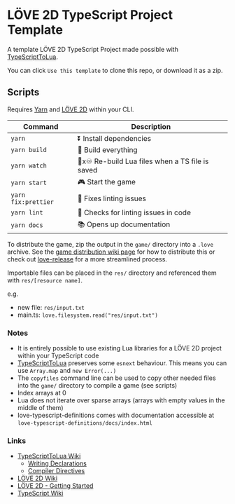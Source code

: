 # LÖVE 2D TypeScript Project Template

A template LÖVE 2D TypeScript Project made possible with [TypeScriptToLua](https://github.com/TypeScriptToLua/TypeScriptToLua).

You can click `Use this template` to clone this repo, or download it as a zip.

## Scripts

Requires [Yarn](https://www.npmjs.com/package/yarn) and [LÖVE 2D](https://love2d.org/) within your CLI.

| Command             | Description                                     |
| ------------------- | ----------------------------------------------- |
| `yarn`              | ⏬ Install dependencies                         |
| `yarn build`        | 🔨 Build everything                             |
| `yarn watch`        | 🔨x♾ Re-build Lua files when a TS file is saved |
| `yarn start`        | 🎮 Start the game                               |
| `yarn fix:prettier` | 💄 Fixes linting issues                         |
| `yarn lint`         | 💄 Checks for linting issues in code            |
| `yarn docs`         | 📚 Opens up documentation                       |

To distribute the game, zip the output in the `game/` directory into a `.love` archive. See the [game distribution wiki page](https://love2d.org/wiki/Game_Distribution) for how to distribute this or check out [love-release](https://github.com/MisterDA/love-release) for a more streamlined process.

Importable files can be placed in the `res/` directory and referenced them with `res/[resource name]`.

e.g.

-   new file: `res/input.txt`
-   main.ts: `love.filesystem.read("res/input.txt")`

### Notes

-   It is entirely possible to use existing Lua libraries for a LÖVE 2D project within your TypeScript code
-   [TypeScriptToLua](https://github.com/TypeScriptToLua/TypeScriptToLua) preserves some `esnext` behaviour. This means you can use `Array.map` and `new Error(...)`
-   The `copyfiles` command line can be used to copy other needed files into the `game/` directory to compile a game (see scripts)
-   Index arrays at 0
-   Lua does not iterate over sparse arrays (arrays with empty values in the middle of them)
-   love-typescript-definitions comes with documentation accessible at `love-typescript-definitions/docs/index.html`

### Links

-   [TypeScriptToLua Wiki](https://github.com/TypeScriptToLua/TypeScriptToLua/wiki)
    -   [Writing Declarations](https://github.com/TypeScriptToLua/TypeScriptToLua/wiki/Writing-Declarations)
    -   [Compiler Directives](https://github.com/TypeScriptToLua/TypeScriptToLua/wiki/Compiler-Directives)
-   [LÖVE 2D Wiki](https://love2d.org/wiki/Main_Page)
-   [LÖVE 2D - Getting Started](https://love2d.org/wiki/Getting_Started)
-   [TypeScript Wiki](https://github.com/Microsoft/TypeScript/wiki)
